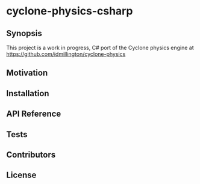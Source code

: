 cyclone-physics-csharp
======================

## Synopsis

This project is a work in progress, C# port of the Cyclone physics engine at https://github.com/idmillington/cyclone-physics

## Motivation

## Installation

## API Reference

## Tests

## Contributors

## License

